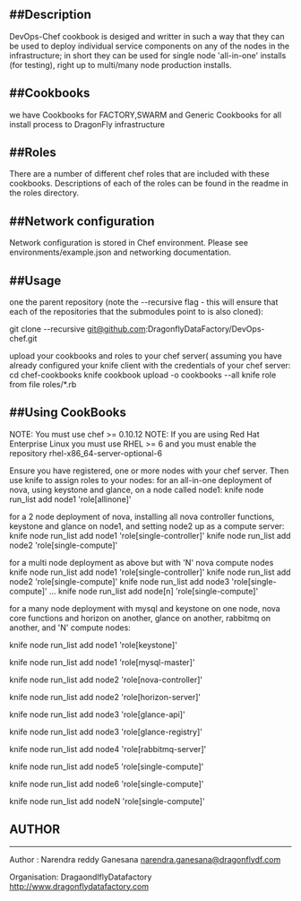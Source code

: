 ##Description
-------------

DevOps-Chef cookbook is desiged and writter in such a way that they can be used to deploy individual service components on any of the nodes in the infrastructure; in short they can be used for single node 'all-in-one' installs (for testing), right up to multi/many node production installs. 

##Cookbooks
-----------

we have Cookbooks for FACTORY,SWARM and Generic Cookbooks for all install process to DragonFly infrastructure

##Roles
--------

There are a number of different chef roles that are included with these cookbooks. Descriptions of each of the roles can be found in the readme in the roles directory.

##Network configuration
-----------------------

Network configuration is stored in Chef environment. Please see environments/example.json and networking documentation.

##Usage
-----------
one the parent repository (note the --recursive flag - this will ensure that each of the repositories that the submodules point to is also cloned):

git clone --recursive git@github.com:DragonflyDataFactory/DevOps-chef.git

upload your cookbooks and roles to your chef server( assuming you have already configured your knife client with the credentials of your chef server: cd chef-cookbooks knife cookbook upload -o cookbooks --all knife role from file roles/*.rb

##Using CookBooks
-----------------

NOTE: You must use chef >= 0.10.12 NOTE: If you are using Red Hat Enterprise Linux you must use RHEL >= 6 and you must enable the repository rhel-x86_64-server-optional-6

Ensure you have registered, one or more nodes with your chef server. Then use knife to assign roles to your nodes:
for an all-in-one deployment of nova, using keystone and glance, on a node called node1: knife node run_list add node1 'role[allinone]'

for a 2 node deployment of nova, installing all nova controller functions, keystone and glance on node1, and setting node2 up as a compute server: knife node run_list add node1 'role[single-controller]' knife node run_list add node2 'role[single-compute]'

for a multi node deployment as above but with 'N' nova compute nodes knife node run_list add node1 'role[single-controller]' knife node run_list add node2 'role[single-compute]' knife node run_list add node3 'role[single-compute]' ... knife node run_list add node[n] 'role[single-compute]'

for a many node deployment with mysql and keystone on one node, nova core functions and horizon on another, glance on another, rabbitmq on another, and 'N' compute nodes:

knife node run_list add node1 'role[keystone]'

knife node run_list add node1 'role[mysql-master]' 

knife node run_list add node2 'role[nova-controller]' 

knife node run_list add node2 'role[horizon-server]' 

knife node run_list add node3 'role[glance-api]'

knife node run_list add node3 'role[glance-registry]'

knife node run_list add node4 'role[rabbitmq-server]'

knife node run_list add node5 'role[single-compute]' 

knife node run_list add node6 'role[single-compute]' 

knife node run_list add nodeN 'role[single-compute]'

## AUTHOR
----------


Author : Narendra reddy Ganesana <narendra.ganesana@dragonflydf.com>

Organisation: DragaondlflyDatafactory  <http://www.dragonflydatafactory.com>
